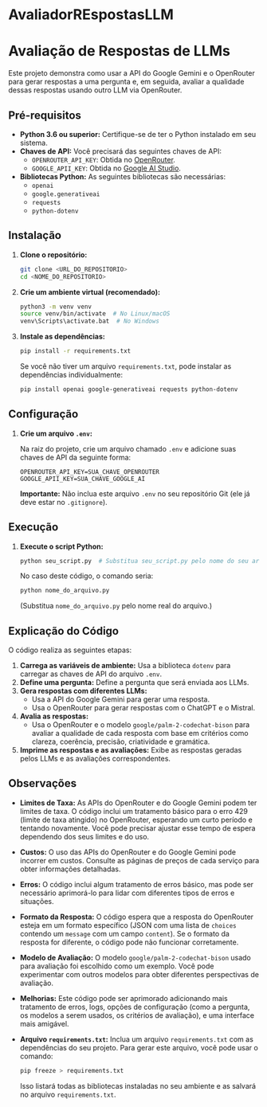 # AvaliadorREspostasLLM

# Avaliação de Respostas de LLMs

Este projeto demonstra como usar a API do Google Gemini e o OpenRouter para gerar respostas a uma pergunta e, em seguida, avaliar a qualidade dessas respostas usando outro LLM via OpenRouter.

## Pré-requisitos

*   **Python 3.6 ou superior:** Certifique-se de ter o Python instalado em seu sistema.
*   **Chaves de API:** Você precisará das seguintes chaves de API:
    *   `OPENROUTER_API_KEY`: Obtida no [OpenRouter](https://openrouter.ai/).
    *   `GOOGLE_APII_KEY`: Obtida no [Google AI Studio](https://makersuite.google.com/app/apikey).
*   **Bibliotecas Python:** As seguintes bibliotecas são necessárias:
    *   `openai`
    *   `google.generativeai`
    *   `requests`
    *   `python-dotenv`

## Instalação

1.  **Clone o repositório:**

    ```bash
    git clone <URL_DO_REPOSITORIO>
    cd <NOME_DO_REPOSITORIO>
    ```

2.  **Crie um ambiente virtual (recomendado):**

    ```bash
    python3 -m venv venv
    source venv/bin/activate  # No Linux/macOS
    venv\Scripts\activate.bat  # No Windows
    ```

3.  **Instale as dependências:**

    ```bash
    pip install -r requirements.txt
    ```

    Se você não tiver um arquivo `requirements.txt`, pode instalar as dependências individualmente:

    ```bash
    pip install openai google-generativeai requests python-dotenv
    ```

## Configuração

1.  **Crie um arquivo `.env`:**

    Na raiz do projeto, crie um arquivo chamado `.env` e adicione suas chaves de API da seguinte forma:

    ```
    OPENROUTER_API_KEY=SUA_CHAVE_OPENROUTER
    GOOGLE_APII_KEY=SUA_CHAVE_GOOGLE_AI
    ```

    **Importante:** Não inclua este arquivo `.env` no seu repositório Git (ele já deve estar no `.gitignore`).

## Execução

1.  **Execute o script Python:**

    ```bash
    python seu_script.py  # Substitua seu_script.py pelo nome do seu arquivo python
    ```

    No caso deste código, o comando seria:

    ```bash
    python nome_do_arquivo.py
    ```

    (Substitua `nome_do_arquivo.py` pelo nome real do arquivo.)

## Explicação do Código

O código realiza as seguintes etapas:

1.  **Carrega as variáveis de ambiente:**  Usa a biblioteca `dotenv` para carregar as chaves de API do arquivo `.env`.
2.  **Define uma pergunta:** Define a pergunta que será enviada aos LLMs.
3.  **Gera respostas com diferentes LLMs:**
    *   Usa a API do Google Gemini para gerar uma resposta.
    *   Usa o OpenRouter para gerar respostas com o ChatGPT e o Mistral.
4.  **Avalia as respostas:**
    *   Usa o OpenRouter e o modelo `google/palm-2-codechat-bison` para avaliar a qualidade de cada resposta com base em critérios como clareza, coerência, precisão, criatividade e gramática.
5.  **Imprime as respostas e as avaliações:**  Exibe as respostas geradas pelos LLMs e as avaliações correspondentes.

## Observações

*   **Limites de Taxa:** As APIs do OpenRouter e do Google Gemini podem ter limites de taxa. O código inclui um tratamento básico para o erro 429 (limite de taxa atingido) no OpenRouter, esperando um curto período e tentando novamente.  Você pode precisar ajustar esse tempo de espera dependendo dos seus limites e do uso.
*   **Custos:** O uso das APIs do OpenRouter e do Google Gemini pode incorrer em custos.  Consulte as páginas de preços de cada serviço para obter informações detalhadas.
*   **Erros:** O código inclui algum tratamento de erros básico, mas pode ser necessário aprimorá-lo para lidar com diferentes tipos de erros e situações.
*   **Formato da Resposta:** O código espera que a resposta do OpenRouter esteja em um formato específico (JSON com uma lista de `choices` contendo um `message` com um campo `content`). Se o formato da resposta for diferente, o código pode não funcionar corretamente.
*   **Modelo de Avaliação:** O modelo `google/palm-2-codechat-bison` usado para avaliação foi escolhido como um exemplo. Você pode experimentar com outros modelos para obter diferentes perspectivas de avaliação.
*   **Melhorias:**  Este código pode ser aprimorado adicionando mais tratamento de erros, logs, opções de configuração (como a pergunta, os modelos a serem usados, os critérios de avaliação), e uma interface mais amigável.
*   **Arquivo `requirements.txt`:** Inclua um arquivo `requirements.txt` com as dependências do seu projeto.  Para gerar este arquivo, você pode usar o comando:

    ```bash
    pip freeze > requirements.txt
    ```

    Isso listará todas as bibliotecas instaladas no seu ambiente e as salvará no arquivo `requirements.txt`.

